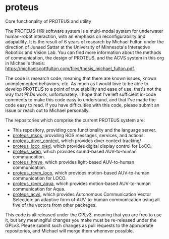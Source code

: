 # proteus
Core functionality of PROTEUS and utility

The PROTEUS-HRI software system is a multi-modal system for underwater human-robot interaction, with an emphasis on reconfigurability and adapatility. It is the result of 6 years of research by Michael Fulton under the direction of Junaed Sattar at the University of Minnesota's Interactive Robotics and Vision Lab. You can find more information about the methods of communication, the design of PROTEUS, and the ACVS system in this org in Michael's thesis: https://michaelscottfulton.com/files/thesis_michael_fulton.pdf.

The code  is research code, meaning that there are known issues, known unimplemented behaviors, etc. As much as I would love to be able to develop PROTEUS to a point of true stability and ease of use, that's not the way that PhDs work, unfortunately. I hope that I've left sufficient in-code comments to make this code easy to understand, and that I've made the code easy to read. If you have difficulties with this code, please submit an issue or reach out to Michael personally.

The repositories which comprise the current PROTEUS system are:

- This repository, providing core functionality and the language server.
- [proteus_msgs](https://github.com/IRVLab/proteus_msgs), providing ROS messages, services, and actions.
- [proteus_diver_context](https://github.com/IRVLab/proteus_diver_context.git), which provides diver context tracking/
- [proteus_loco_oled](https://github.com/IRVLab/proteus_loco_oled), which provides digital display control for LoCO.
- [proteus_siren](https://github.com/IRVLab/proteus_siren), which provides sound-based AUV-to-human communcation.
- [proteus_hreye](https://github.com/IRVLab/proteus_hreye), which provides light-based AUV-to-human communication.
- [proteus_rcvm_loco](https://github.com/IRVLab/proteus_rcvm_loco), which provides motion-based AUV-to-human communication for LOCO.
- [proteus_rcvm_aqua](https://github.com/IRVLab/proteus_rcvm_aqua), which provides motion-based AUV-to-human communication for Aqua.
- [proteus_acvs](https://github.com/IRVLab/proteus_acvs), which provides Autonomous Communication Vector Selection: an adaptive form of AUV-to-human communication using all five of the vectors from other packages.

This code is all released under the GPLv3, meaning that you are free to use it, but any meaningiful changes you make must be re-released under the GPLv3. Please submit such changes as pull requests to the appropriate repositories, and Michael will merge them whenever possible.

